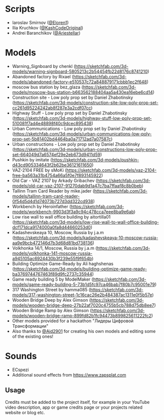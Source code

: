 # Scripts

- Iaroslav Smirnov ([@Eloren1](https://github.com/Eloren1))
- Ilia Kruchkov ([@KashCodeOriginal](https://github.com/KashCodeOriginal))
- Andrei Baranchikov ([@Ariestellar](https://github.com/Ariestellar))

# Models

- Warning_Signboard by chenkl (https://sketchfab.com/3d-models/warning-signboard-5805213c2b54454fb22d8176c8741210)
- Abandoned factory by Rixael (https://sketchfab.com/3d-models/abandoned-factory-e510537c72a848879171cbbb1ec2f648)
- moscow bus station by bez_glaza (https://sketchfab.com/3d-models/moscow-bus-station-b663562188404aa5a430ea16ebe6cd14)
- Construction site - Low poly prop set by Daniel Zhabotinsky (https://sketchfab.com/3d-models/construction-site-low-poly-prop-set-cc261d95224242ab8f287e3a2cdf07cc)
- Highway Stuff - Low poly prop set by Daniel Zhabotinsky (https://sketchfab.com/3d-models/highway-stuff-low-poly-prop-set-510081f7ad4e48898f40c9dcec895438)
- Urban Communications - Low poly prop set by Daniel Zhabotinsky (https://sketchfab.com/3d-models/urban-communications-low-poly-prop-set-5b81402bd4464ba0a71712ad7a07587c)
- Urban constructions - Low poly prop set by Daniel Zhabotinsky (https://sketchfab.com/3d-models/urban-constructions-low-poly-prop-set-664049d7a6574ef29e2eb673d9411d59)
- Pushkin by imitate (https://sketchfab.com/3d-models/pushkin-d43cd905334643f2b62be36121611650)
- VAZ-2104 FREE by sMoKi (https://sketchfab.com/3d-models/vaz-2104-free-ba563a31b4754a66a5f0e7f893145922)
- Old Car - VAZ 2107 by Arkady Gribachev (https://sketchfab.com/3d-models/old-car-vaz-2107-91270dab9d1a47c7ba7ffaaf8c8b0beb)
- Tallinn Tram Card Reader by mike.jader (https://sketchfab.com/3d-models/tallinn-tram-card-reader-0f54d5d4d1d74073b727d3dd322cd938)
- Workbench by Heroinfather (https://sketchfab.com/3d-models/workbench-9903d3f3a9c94c478cca7eee8ba9e6ab)
- Low rise wall to wall office building by aitortilla01 (https://sketchfab.com/3d-models/low-rise-wall-to-wall-office-building-dcf171dca9174000a0fa8d44660253d0)
- Kadashevskeaya 10, Moscow, Russia by j.a.m (https://sketchfab.com/3d-models/kadashevskeaya-10-moscow-russia-aa9e9bcb472146d7b3d68d81bd738136)
- Volkhonka 14/1, Moscow, Russia by  j.a.m (https://sketchfab.com/3d-models/volkhonka-141-moscow-russia-a945105ac6924430b3f239e55f9f654b)
- Building Optimize Game-Ready by Ali haghshenas (https://sketchfab.com/3d-models/building-optimize-game-ready-ba3769744767463f89d9fc2737c35944)
- Game ready building 5 by ModelMaker (https://sketchfab.com/3d-models/game-ready-building-5-73b1d5fc97ca46bab7f80b7c95001e79)
- 317 Washington Street by hamma085 (https://sketchfab.com/3d-models/317-washington-street-1c16cac26e2b484387ac1311e0f5b57e)
- Wooden Bridge Deep by Alex Gimson (https://sketchfab.com/3d-models/wooden-bridge-deep-27b22af7020c4755b5cb788d75db8ee7)
- Wooden Bridge Ramp by Alex Gimson (https://sketchfab.com/3d-models/wooden-bridge-ramp-899fd82b1fc94473b899825611222fc2)
- Other models provided for a hackathon "Лидеры Цифровой Трансформации"
- Also thanks to [@Aid2901](https://github.com/Aid2901) for creating his own models and editing some of the existing ones!

# Sounds

- ECspezi
- Additional sound effects from https://www.zapsplat.com

## Usage

Credits must be added to the project itself, for example in your YouTube video description, app or game credits page or your projects related website or blog etc. 
